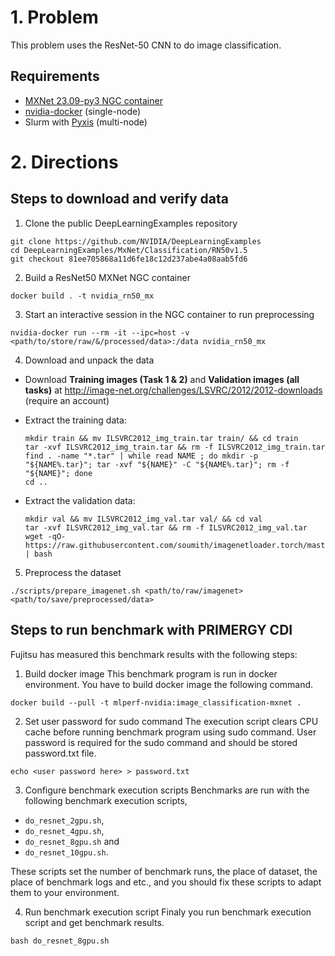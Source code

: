 # 1. Problem

This problem uses the ResNet-50 CNN to do image classification.

## Requirements
* [MXNet 23.09-py3 NGC container](https://ngc.nvidia.com/catalog/containers/nvidia:mxnet)
* [nvidia-docker](https://github.com/NVIDIA/nvidia-docker) (single-node)
* Slurm with [Pyxis](https://github.com/NVIDIA/pyxis) (multi-node)

# 2. Directions

## Steps to download and verify data

1. Clone the public DeepLearningExamples repository
```
git clone https://github.com/NVIDIA/DeepLearningExamples
cd DeepLearningExamples/MxNet/Classification/RN50v1.5
git checkout 81ee705868a11d6fe18c12d237abe4a08aab5fd6
```

2. Build a ResNet50 MXNet NGC container
```
docker build . -t nvidia_rn50_mx
```

3. Start an interactive session in the NGC container to run preprocessing
```
nvidia-docker run --rm -it --ipc=host -v <path/to/store/raw/&/processed/data>:/data nvidia_rn50_mx
```

4. Download and unpack the data
* Download **Training images (Task 1 &amp; 2)** and **Validation images (all tasks)** at http://image-net.org/challenges/LSVRC/2012/2012-downloads (require an account)
* Extract the training data:
    ```
    mkdir train && mv ILSVRC2012_img_train.tar train/ && cd train
    tar -xvf ILSVRC2012_img_train.tar && rm -f ILSVRC2012_img_train.tar
    find . -name "*.tar" | while read NAME ; do mkdir -p "${NAME%.tar}"; tar -xvf "${NAME}" -C "${NAME%.tar}"; rm -f "${NAME}"; done
    cd ..
    ```
    
* Extract the validation data:
    ```
    mkdir val && mv ILSVRC2012_img_val.tar val/ && cd val 
    tar -xvf ILSVRC2012_img_val.tar && rm -f ILSVRC2012_img_val.tar
    wget -qO- https://raw.githubusercontent.com/soumith/imagenetloader.torch/master/valprep.sh | bash
    ```

5. Preprocess the dataset
```
./scripts/prepare_imagenet.sh <path/to/raw/imagenet> <path/to/save/preprocessed/data>
```

## Steps to run benchmark with PRIMERGY CDI

Fujitsu has measured this benchmark results with the following steps:

1. Build docker image
This benchmark program is run in docker environment. You have to build docker image the following command.

```
docker build --pull -t mlperf-nvidia:image_classification-mxnet .
```

2. Set user password for sudo command
The execution script clears CPU cache before running benchmark program using sudo command. 
User password is required for the sudo command and should be stored password.txt file.

```
echo <user password here> > password.txt
```

3. Configure benchmark execution scripts
Benchmarks are run with the following benchmark execution scripts,
- `do_resnet_2gpu.sh`,
- `do_resnet_4gpu.sh`,
- `do_resnet_8gpu.sh` and
- `do_resnet_10gpu.sh`.

These scripts set the number of benchmark runs, the place of dataset, the place of benchmark logs and etc.,
and you should fix these scripts to adapt them to your environment.

4. Run benchmark execution script
Finaly you run benchmark execution script and get benchmark results.

```
bash do_resnet_8gpu.sh
```

